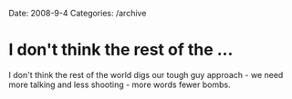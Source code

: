 Date: 2008-9-4
Categories: /archive

# I don't think the rest of the ...

I don't think the rest of the world digs our tough guy approach - we need more talking and less shooting - more words fewer bombs.
